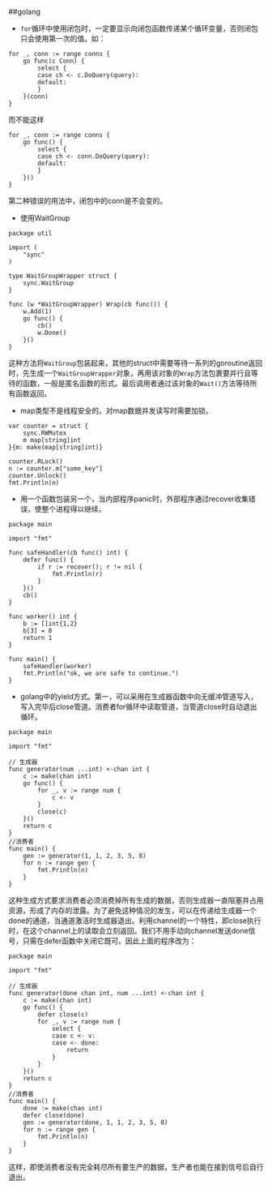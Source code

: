 ##golang
* `for`循环中使用闭包时，一定要显示向闭包函数传递某个循环变量，否则闭包只会使用第一次的值。如：
```golang
for _, conn := range conns {
    go func(c Conn) {
        select {
        case ch <- c.DoQuery(query):
        default:
        }
    }(conn)
}
```
而不能这样
```golang
for _, conn := range conns {
    go func() {
        select {
        case ch <- conn.DoQuery(query):
        default:
        }
    }()
}
```
第二种错误的用法中，闭包中的conn是不会变的。

* 使用WaitGroup
```golang
package util

import (
	"sync"
)

type WaitGroupWrapper struct {
	sync.WaitGroup
}

func (w *WaitGroupWrapper) Wrap(cb func()) {
	w.Add(1)
	go func() {
		cb()
		w.Done()
	}()
}
```
这种方法将`WaitGroup`包装起来，其他的struct中需要等待一系列的goroutine返回时，先生成一个`WaitGroupWrapper`对象，再用该对象的`Wrap`方法包裹要并行且等待的函数，一般是匿名函数的形式。最后调用者通过该对象的`Wait()`方法等待所有函数返回。

* map类型不是线程安全的。对map数据并发读写时需要加锁。
```golang
var counter = struct {
	sync.RWMutex
	m map[string]int
}{m: make(map[string]int)}

counter.RLock()
n := counter.m["some_key"]
counter.Unlock()
fmt.Println(n)
```

* 用一个函数包装另一个，当内部程序panic时，外部程序通过recover收集错误，使整个进程得以继续。
```golang
package main

import "fmt"

func safeHandler(cb func() int) {
	defer func() {
		if r := recover(); r != nil {
			fmt.Println(r)
		}
	}()
	cb()
}

func worker() int {
	b := []int{1,2}
    b[3] = 0
	return 1
}

func main() {
	safeHandler(worker)
	fmt.Println("ok, we are safe to continue.")
}
```
* golang中的yield方式。第一，可以采用在生成器函数中向无缓冲管道写入，写入完毕后close管道。消费者for循环中读取管道，当管道close时自动退出循环。
```golang
package main

import "fmt"

// 生成器
func generator(num ...int) <-chan int {
	c := make(chan int)
	go func() {
		for _, v := range num {
			c <- v
		}
		close(c)
	}()
	return c
}
//消费者
func main() {
	gen := generator(1, 1, 2, 3, 5, 8)
	for n := range gen {
		fmt.Println(n)
	}
}
```
这种生成方式要求消费者必须消费掉所有生成的数据，否则生成器一直阻塞并占用资源，形成了内存的泄露。为了避免这种情况的发生，可以在传递给生成器一个done的通道，当通道激活时生成器退出。利用channel的一个特性，即close执行时，在这个channel上的读取会立刻返回。我们不用手动向channel发送done信号，只需在defer函数中关闭它既可。因此上面的程序改为：

```golang
package main

import "fmt"

// 生成器
func generator(done chan int, num ...int) <-chan int {
	c := make(chan int)
	go func() {
		defer close(c)
		for _, v := range num {
			select {
			case c <- v:
			case <- done:
				return
			}
		}
	}()
	return c
}
//消费者
func main() {
	done := make(chan int)
	defer close(done)
	gen := generator(done, 1, 1, 2, 3, 5, 8)
	for n := range gen {
		fmt.Println(n)
	}
}
```
这样，即使消费者没有完全耗尽所有要生产的数据，生产者也能在接到信号后自行退出。
